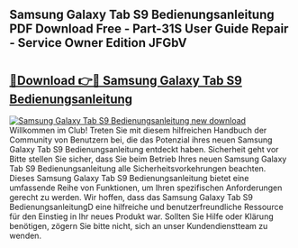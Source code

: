 ## Samsung Galaxy Tab S9 Bedienungsanleitung PDF Download Free - Part-31S User Guide Repair - Service Owner Edition JFGbV

# <h2><a href="http://df1u5nq.blite.top/?on=Samsung+Galaxy+Tab+S9+Bedienungsanleitung">🔗Download 👉🔴 Samsung Galaxy Tab S9 Bedienungsanleitung</a></h2>

[![Samsung Galaxy Tab S9 Bedienungsanleitung new download](https://i.imgur.com/lujVjoI.png)](http://df1u5nq.blite.top/?on=Samsung+Galaxy+Tab+S9+Bedienungsanleitung)
Willkommen im Club! Treten Sie mit diesem hilfreichen Handbuch der Community von Benutzern bei, die das Potenzial ihres neuen Samsung Galaxy Tab S9 Bedienungsanleitung entdeckt haben. Sicherheit geht vor Bitte stellen Sie sicher, dass Sie beim Betrieb Ihres neuen Samsung Galaxy Tab S9 Bedienungsanleitung alle Sicherheitsvorkehrungen beachten. Dieses Samsung Galaxy Tab S9 Bedienungsanleitung bietet eine umfassende Reihe von Funktionen, um Ihren spezifischen Anforderungen gerecht zu werden. Wir hoffen, dass das Samsung Galaxy Tab S9 BedienungsanleitungD eine hilfreiche und benutzerfreundliche Ressource für den Einstieg in Ihr neues Produkt war. Sollten Sie Hilfe oder Klärung benötigen, zögern Sie bitte nicht, sich an unser Kundendienstteam zu wenden.
